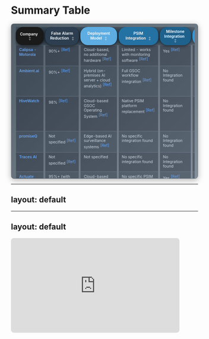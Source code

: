 # Summary Table

<style scoped>
.table-container {
  background: linear-gradient(135deg, rgba(8, 25, 39, 0.7) 0%, rgba(12, 35, 55, 0.5) 100%);
  backdrop-filter: blur(20px);
  -webkit-backdrop-filter: blur(20px);
  border: 1px solid rgba(148, 163, 184, 0.1);
  border-radius: 8px;
  padding: 0.5rem;
  box-shadow: 0 4px 16px rgba(0, 0, 0, 0.3);
  overflow-y: auto;
  height: 400px;
  max-height: 400px;
  position: relative;
  top: 0;
}

.comparison-table {
  width: 100%;
  font-size: 0.65rem;
  border-collapse: separate;
  border-spacing: 0.3rem 0;
  margin: 0;
}

.comparison-table thead tr {
  background: transparent;
  border: none;
}

.comparison-table thead {
  position: sticky;
  top: 0;
  z-index: 10;
  background: rgba(8, 25, 39, 0.9);
  backdrop-filter: blur(10px);
}

.comparison-table tbody {
  border-spacing: 0;
}

.comparison-table tbody tr {
  border-spacing: 0;
}

.comparison-table thead tr {
  width: 100%;
}

.comparison-table th {
  background: #1a1a1a;
  color: #ffffff;
  padding: 0.4rem 0.7rem;
  text-align: center;
  font-weight: 600;
  border: none;
  border-radius: 20px;
  cursor: pointer;
  transition: all 0.3s ease;
  position: relative;
  white-space: normal;
  word-wrap: break-word;
  user-select: none;
  box-shadow: 0 4px 8px rgba(0, 0, 0, 0.3), 0 2px 4px rgba(0, 0, 0, 0.2);
  vertical-align: middle;
  height: auto;
  min-height: 2rem;
}


.comparison-table th:hover {
  transform: translateY(-3px);
  box-shadow: 0 6px 16px rgba(0, 0, 0, 0.4), 0 3px 8px rgba(0, 0, 0, 0.3);
}

.comparison-table th:nth-child(1) {
  background: #1a1a1a;
}

.comparison-table th:nth-child(2) {
  background: #2c3e50;
}

.comparison-table th:nth-child(3) {
  background: #5dade2;
}

.comparison-table th:nth-child(4) {
  background: #2471a3;
}

.comparison-table th:nth-child(5) {
  background: #1f618d;
}

.comparison-table th:nth-child(6) {
  background: #3498db;
}

.comparison-table th:nth-child(7) {
  background: #f39c12;
}

.comparison-table th::after {
  content: ' ↕';
  font-size: 0.8em;
  opacity: 0.6;
  margin-left: 0.3rem;
}

.comparison-table td {
  padding: 0.4rem 0.5rem;
  border: 1px solid rgba(148, 163, 184, 0.2);
  background: rgba(15, 23, 42, 0.4);
  vertical-align: top;
  color: #cbd5e1;
  line-height: 1.2;
}

.comparison-table tr:nth-child(even) td {
  background: rgba(30, 41, 59, 0.4);
}

.comparison-table tr:hover td {
  background: rgba(59, 130, 246, 0.15);
}

.company-name {
  font-weight: 600;
  color: #60a5fa;
}

.company-name a {
  color: #60a5fa;
  text-decoration: none;
}

.company-name a:hover {
  color: #93c5fd;
  text-decoration: underline;
}

.reference-link {
  font-size: 0.65rem;
  vertical-align: super;
  margin-left: 0.2rem;
  color: #60a5fa;
  text-decoration: none;
}

.reference-link:hover {
  color: #93c5fd;
  text-decoration: underline;
}
</style>
<SlideContent :padded="false" :bottom-gap="0">

<div class="table-container">
  <table class="comparison-table" id="comparisonTable">
    <thead>
      <tr>
        <th onclick="sortTable(0)">Company</th>
        <th onclick="sortTable(1)">False Alarm Reduction</th>
        <th onclick="sortTable(2)">Deployment Model</th>
        <th onclick="sortTable(4)">PSIM Integration</th>
        <th onclick="sortTable(5)">Milestone Integration</th>
        <th onclick="sortTable(6)">Other Sensors</th>
        <th onclick="sortTable(7)">Funding</th>
      </tr>
    </thead>
    <tbody>
      <tr>
        <td class="company-name"><a href="/3">Calipsa - Motorola</a></td>
        <td>90%+<a href="https://www.milestonesys.com/globalassets/marketplace/uploaded-assets/0010o00001kjeigqak/calipsa-overview-factsheet_2021_v2.pdf" target="_blank" class="reference-link">[Ref]</a></td>
        <td>Cloud-based, no additional hardware<a href="https://www.pelco.com/calipsa" target="_blank" class="reference-link">[Ref]</a></td>
        <td>Limited - works with monitoring software<a href="https://brilliancesecuritymagazine.com/press-release/calipsa-and-sureview-integrate-false-alarm-reduction-with-psim-platforms/" target="_blank" class="reference-link">[Ref]</a></td>
        <td>Yes<a href="https://www.milestonesys.com/technology-partner-finder/calipsa/calipsa-ai-false-alarm-filtering-analytics/" target="_blank" class="reference-link">[Ref]</a></td>
        <td>Minimal - video-focused<a href="https://www.milestonesys.com/globalassets/marketplace/uploaded-assets/0010o00001kjeigqak/calipsa-overview-factsheet_2021_v2.pdf" target="_blank" class="reference-link">[Ref]</a></td>
        <td>Acquired by Motorola 2022</td>
      </tr>
      <tr>
        <td class="company-name"><a href="/6">Ambient.ai</a></td>
        <td>90%+<a href="https://www.securityinfowatch.com/ai/article/55306446/ai-at-the-edge-transforming-real-time-security-response" target="_blank" class="reference-link">[Ref]</a></td>
        <td>Hybrid (on-premises AI server + cloud analytics)<a href="https://www.securityinfowatch.com/ai/article/55306446/ai-at-the-edge-transforming-real-time-security-response" target="_blank" class="reference-link">[Ref]</a></td>
        <td>Full GSOC workflow integration<a href="https://www.securityinfowatch.com/ai/article/55306446/ai-at-the-edge-transforming-real-time-security-response" target="_blank" class="reference-link">[Ref]</a></td>
        <td>No Integration found</td>
        <td>Access control, IoT devices, environmental sensors, building systems<a href="https://ambient.ai/integration" target="_blank" class="reference-link">[Ref]</a></td>
        <td>$72M+ (backed by a16z)</td>
      </tr>
      <tr>
        <td class="company-name"><a href="/9">HiveWatch</a></td>
        <td>98%<a href="https://www.sdmmag.com/articles/103786-hivewatchs-ai-operator-intelligently-filters-and-contextualizes-security-alerts" target="_blank" class="reference-link">[Ref]</a></td>
        <td>Cloud-based GSOC Operating System<a href="https://www.softwareadvice.com/physical-security/hivewatch-profile/" target="_blank" class="reference-link">[Ref]</a></td>
        <td>Native PSIM platform replacement<a href="https://blog.hivewatch.com/psim-out-fusion-in" target="_blank" class="reference-link">[Ref]</a></td>
        <td>No Integration found</td>
        <td>Access control, mobile devices, building systems, cyber security systems, communications<a href="https://hivewatch.com/gsoc-operating-system" target="_blank" class="reference-link">[Ref]</a></td>
        <td>$25M+ Series A</td>
      </tr>
      <tr>
        <td class="company-name"><a href="/11">promiseQ</a></td>
        <td>Not specified<a href="https://www.promiseq.com" target="_blank" class="reference-link">[Ref]</a></td>
        <td>Edge-based AI surveillance systems<a href="https://www.promiseq.com" target="_blank" class="reference-link">[Ref]</a></td>
        <td>No specific integration found</td>
       <td>No Integration found</td>
        <td>Edge AI, intrusion detection, PTZ control<a href="https://www.promiseq.com" target="_blank" class="reference-link">[Ref]</a></td>
        <td>Not disclosed</td>
      </tr>
      <tr>
        <td class="company-name"><a href="/13">Traces AI</a></td>
        <td>Not specified<a href="https://www.traces.ai/integration" target="_blank" class="reference-link">[Ref]</a></td>
        <td>Not specified</td>
        <td>No specific integration found</td>
        <td>No Integration found</td>
        <td>Not specified</td>
        <td>Not disclosed</td>
      </tr>
      <tr>
        <td class="company-name"><a href="/15">Actuate</a></td>
        <td>95%+ (with guarantee)<a href="https://actuate.ai/solutions/false-alarm-reduction/" target="_blank" class="reference-link">[Ref]</a></td>
        <td>Cloud-based software-only, no new hardware<a href="http://www.milestonesys.com/technology-partner-finder/actuate/real-time-ai-threat-detection/" target="_blank" class="reference-link">[Ref]</a></td>
        <td>No specific PSIM integration</td>
        <td>Yes<a href="https://www.milestonesys.com/technology-partner-finder/actuate/" target="_blank" class="reference-link">[Ref]</a></td>
        <td>Occupancy sensors, compliance monitoring sensors, environmental monitoring<a href="http://www.milestonesys.com/technology-partner-finder/actuate/real-time-ai-threat-detection/" target="_blank" class="reference-link">[Ref]</a></td>
        <td>$19.5M total funding</td>
      </tr>
      <tr>
        <td class="company-name"><a href="/17">Scylla AI</a></td>
        <td>99.95%<a href="https://www.scylla.ai/false-alarm-filtering/" target="_blank" class="reference-link">[Ref]</a></td>
        <td>On-premise and cloud options<a href="http://www.milestonesys.com/technology-partner-finder/scylla-technologies-inc/scylla-perimeter-intrusion-detection/" target="_blank" class="reference-link">[Ref]</a></td>
        <td>No specific PSIM integration</td>
        <td>Yes<a href="https://www.milestonesys.com/technology-partner-finder/scylla-technologies-inc/scylla-perimeter-intrusion-detection/" target="_blank" class="reference-link">[Ref]</a></td>
        <td>Motion detection sensors, access control, audio systems, PIR sensors, microwave sensors<a href="https://www.scylla.ai/vms-faqs/" target="_blank" class="reference-link">[Ref]</a></td>
        <td>$4.9M Seed funding</td>
      </tr>
      <tr>
        <td class="company-name"><a href="/19">Irisity (Agent Vi)</a></td>
        <td>99%<a href="https://irisity.com/iris-platform-overview/ai-alarm-filtering/" target="_blank" class="reference-link">[Ref]</a></td>
        <td>Cloud-based and on-premise options<a href="https://docs.irisity.com/alarm-filter/how-does-it-work" target="_blank" class="reference-link">[Ref]</a></td>
        <td>No specific PSIM integration</td>
        <td>Yes <a href="https://www.milestonesys.com/technology-partner-finder/davantis-technologies/?srsltid=AfmBOoo1cGcGrILiW-Mzlw8H31rwJpOO0CqYmaGfjt1p7L7W-OiYGIQr" target="_blank" class="reference-link">[Ref]</a></td>
        <td>Limited - alarm systems, video-derived analytics<a href="https://irisity.com" target="_blank" class="reference-link">[Ref]</a></td>
        <td>Public company (Stockholm)</td>
      </tr>
      <tr>
        <td class="company-name"><a href="/21">Davantis</a></td>
        <td>Not specified (AI-based double filtering)<a href="https://www.davantis.com/en/blog/technology/double-filtering-alarms/" target="_blank" class="reference-link">[Ref]</a></td>
        <td>On-premise primary, perimeter security focus<a href="https://ipsec.com.my/wp-content/uploads/2021/09/DAVANTIS_White_paper.pdf" target="_blank" class="reference-link">[Ref]</a></td>
        <td>Multiple PSIM partners (Octopus, Cortech)<a href="https://www.davantis.com/en/blog/integrations/psim-octopus-and-davantis-integration/" target="_blank" class="reference-link">[Ref]</a></td>
        <td>Yes - but no alarm verification specific<a href="https://www.milestonesys.com/technology-partner-finder/irisity/iris--alarm-driven-video-analytics-powered-by-ai/" target="_blank" class="reference-link">[Ref]</a></td>
        <td>Motion detection sensors, environmental sensors, intrusion sensors, perimeter sensors<a href="https://ipsec.com.my/wp-content/uploads/2021/09/DAVANTIS_White_paper.pdf" target="_blank" class="reference-link">[Ref]</a></td>
        <td>Private company (Spain)</td>
      </tr>
      <tr>
        <td class="company-name"><a href="/23">DeepAlert</a></td>
        <td>95%<a href="http://www.milestonesys.com/technology-partner-finder/deepalert/deepalert-xprotect-plugin---false-alarm-filtering/" target="_blank" class="reference-link">[Ref]</a></td>
        <td>Cloud-based with simple installation<a href="http://www.milestonesys.com/technology-partner-finder/deepalert/deepalert-xprotect-plugin---false-alarm-filtering/" target="_blank" class="reference-link">[Ref]</a></td>
        <td>No specific PSIM integration</td>
         <td>Yes<a href="https://www.milestonesys.com/technology-partner-finder/deepalert/deepalert-xprotect-plugin---false-alarm-filtering/" target="_blank" class="reference-link">[Ref]</a></td>
        <td>Camera health sensors, environmental sensors, rapid deployment sensors<a href="https://www.deepalert.ai/news/deepalerts-ai-false-alarm-filtering-enhancing-ajax-smart-hubs-in-rapid-deployment-towers/" target="_blank" class="reference-link">[Ref]</a></td>
        <td>Not disclosed</td>
      </tr>
      <tr>
        <td class="company-name"><a href="/25">Becklar (AI Engage)</a></td>
        <td>Not specified<a href="https://becklar.com/ai-engage-platform/" target="_blank" class="reference-link">[Ref]</a></td>
        <td>Monitoring service platform<a href="https://becklar.com/ai-engage-platform/" target="_blank" class="reference-link">[Ref]</a></td>
        <td>No specific integration found</td>
        <td>No Integration found</td>
        <td>Limited - alarm monitoring signals only<a href="https://armcom.ca/becklar-ai-engage-platform/" target="_blank" class="reference-link">[Ref]</a></td>
        <td>Part of Bold Group</td>
      </tr>
    </tbody>
  </table>
</div>

</SlideContent>

---
layout: default
---

<CompanyLogoHeader 
  title="Calipsa - Motorola"
  company-logo="https://images.prismic.io/ecr-group-staging/ZuFytBoQrfVKl9RW_CalispaLogo-1-.png?ixlib=gatsbyFP&auto=format%2Ccompress&fit=max&w=557&h=200"
  company-name="Motorola Solutions"
  milestone-partner-link="https://www.milestonesys.com/technology-partner-finder/calipsa/calipsa-ai-false-alarm-filtering-analytics/"
/>

<SlideContent :padded="false" :bottom-gap="10">
<InfoCardV2 
  :columns="2"
  :compact="true"
  :items="[
    {
      title: 'Main Features',
      themeColor: 'primary',
      icon: 'i-carbon:star',
      customContent: `<div class='overflow-y-auto h-20 space-y-1 pr-1 text-xs'>
        <div class='flex items-center gap-2'><span class='text-green-400 text-xs'>✓</span><span class='leading-tight'>90%+ alarm reduction</span></div>
        <div class='flex items-center gap-2'><span class='text-green-400 text-xs'>✓</span><span class='leading-tight'>Human-in-Loop verification</span></div>
        <div class='flex items-center gap-2'><span class='text-green-400 text-xs'>✓</span><span class='leading-tight'>Camera health monitoring</span></div>
        <div class='flex items-center gap-2'><span class='text-green-400 text-xs'>✓</span><span class='leading-tight'>Area masking capabilities</span></div>
        <div class='flex items-center gap-2'><span class='text-red-400 text-xs'>✗</span><span class='leading-tight'>Post-event only</span></div>
        <div class='flex items-center gap-2'><span class='text-red-400 text-xs'>✗</span><span class='leading-tight'>Limited real-time detection</span></div>
      </div>`
    },
    {
      title: 'Approach', 
      themeColor: 'accent',
      icon: 'i-carbon:tools',
      customContent: `<div class='overflow-y-auto h-20 space-y-1 pr-1 text-xs'>
        <div class='flex items-center gap-2'><span class='text-green-400 text-xs'>✓</span><span class='leading-tight'>Cloud-based AI processing</span></div>
        <div class='flex items-center gap-2'><span class='text-green-400 text-xs'>✓</span><span class='leading-tight'>No additional hardware needed</span></div>
        <div class='flex items-center gap-2'><span class='text-green-400 text-xs'>✓</span><span class='leading-tight'>Self-learning algorithms</span></div>
        <div class='flex items-center gap-2'><span class='text-green-400 text-xs'>✓</span><span class='leading-tight'>Easy VMS integration</span></div>
        <div class='flex items-center gap-2'><span class='text-red-400 text-xs'>✗</span><span class='leading-tight'>Cloud dependency</span></div>
        <div class='flex items-center gap-2'><span class='text-red-400 text-xs'>✗</span><span class='leading-tight'>Reactive model only</span></div>
      </div>`
    },
    {
      title: 'Integration',
      themeColor: 'success',
      icon: 'i-carbon:network-4',
      customContent: `<div class='overflow-y-auto h-20 space-y-1 pr-1 text-xs'>
        <div class='flex items-center gap-2'><span class='text-green-400 text-xs'>✓</span><span class='leading-tight'>Milestone XProtect support</span></div>
        <div class='flex items-center gap-2'><span class='text-green-400 text-xs'>✓</span><span class='leading-tight'>Multiple VMS compatibility</span></div>
        <div class='flex items-center gap-2'><span class='text-green-400 text-xs'>✓</span><span class='leading-tight'>Motorola backing</span></div>
        <div class='flex items-center gap-2'><span class='text-red-400 text-xs'>✗</span><span class='leading-tight'>Limited PSIM integration</span></div>
        <div class='flex items-center gap-2'><span class='text-red-400 text-xs'>✗</span><span class='leading-tight'>Video-focused only</span></div>
      </div>`
    },
    {
      title: 'Limitations',
      themeColor: 'warning',
      icon: 'i-carbon:warning',
      customContent: `<div class='overflow-y-auto h-20 space-y-1 pr-1 text-xs'>
        <div class='flex items-center gap-2'><span class='text-green-400 text-xs'>✓</span><span class='leading-tight'>Established player</span></div>
        <div class='flex items-center gap-2'><span class='text-green-400 text-xs'>✓</span><span class='leading-tight'>Proven technology</span></div>
        <div class='flex items-center gap-2'><span class='text-red-400 text-xs'>✗</span><span class='leading-tight'>No real-time threat detection</span></div>
        <div class='flex items-center gap-2'><span class='text-red-400 text-xs'>✗</span><span class='leading-tight'>No generative AI</span></div>
        <div class='flex items-center gap-2'><span class='text-red-400 text-xs'>✗</span><span class='leading-tight'>No edge processing</span></div>
        <div class='flex items-center gap-2'><span class='text-red-400 text-xs'>✗</span><span class='leading-tight'>Limited sensor ecosystem</span></div>
      </div>`
    }
  ]"
  use-theme-colors
/>

<div class="w-full mt-2">
  <InfoCardV2 
    :items="[{
      customContent: 'Acquired Startup - Calipsa founded 2016, acquired by Motorola 2022',
      themeColor: 'neutral'
    }]"
    use-theme-colors
  />
</div>
</SlideContent>

---
layout: default
---

<CompanyLogoHeader 
  title="Calipsa - Demo Video"
  company-logo="https://images.prismic.io/ecr-group-staging/ZuFytBoQrfVKl9RW_CalispaLogo-1-.png?ixlib=gatsbyFP&auto=format%2Ccompress&fit=max&w=557&h=200"
  company-name="Motorola Solutions"
/>

<SlideContent>
  <div class="w-full flex items-center justify-center" style="height: calc(100% - 2rem);">
    <div class="video-container" style="width: 90%; max-width: 800px; aspect-ratio: 16/9;">
      <iframe 
        width="100%" 
        height="100%" 
        src="https://www.youtube.com/embed/aSvmXKQGpyk" 
        title="Calipsa Demo: False Alarm Filtering Platform" 
        frameborder="0" 
        allow="accelerometer; autoplay; clipboard-write; encrypted-media; gyroscope; picture-in-picture" 
        allowfullscreen 
        style="border-radius: 8px; width: 100%; height: 100%;">
      </iframe>
    </div>
  </div>
</SlideContent>

---
layout: default
---

<CompanyLogoHeader 
  title="Ambient.ai"
  company-logo="https://ml.globenewswire.com/Resource/Download/a95dd459-9216-4f3b-a4e9-88e9489849c0?size=3"
  company-name="Ambient.ai"
/>

<SlideContent :padded="false" :bottom-gap="10">
<InfoCardV2 
  :columns="2"
  :compact="true"
  :items="[
    {
      title: 'Main Features',
      themeColor: 'primary',
      icon: 'i-carbon:star',
      customContent: `<div class='overflow-y-auto h-20 space-y-1 pr-1 text-xs'>
        <div class='flex items-center gap-2'><span class='text-green-400 text-xs'>✓</span><span class='leading-tight'>90%+ accuracy</span></div>
        <div class='flex items-center gap-2'><span class='text-green-400 text-xs'>✓</span><span class='leading-tight'>Human-in-the-Loop GSOC integration</span></div>
        <div class='flex items-center gap-2'><span class='text-green-400 text-xs'>✓</span><span class='leading-tight'>Real-time weapon and intrusion detection</span></div>
        <div class='flex items-center gap-2'><span class='text-green-400 text-xs'>✓</span><span class='leading-tight'>Occupancy analytics and crowd management</span></div>
        <div class='flex items-center gap-2'><span class='text-green-400 text-xs'>✓</span><span class='leading-tight'>Rapid forensic search capabilities</span></div>
      </div>`
    },
    {
      title: 'Approach', 
      themeColor: 'accent',
      icon: 'i-carbon:tools',
      customContent: `<div class='overflow-y-auto h-20 space-y-1 pr-1 text-xs'>
        <div class='flex items-center gap-2'><span class='text-green-400 text-xs'>✓</span><span class='leading-tight'>Hybrid deployment: On-premises AI server + cloud analytics</span></div>
        <div class='flex items-center gap-2'><span class='text-green-400 text-xs'>✓</span><span class='leading-tight'>Real-time video stream processing</span></div>
        <div class='flex items-center gap-2'><span class='text-green-400 text-xs'>✓</span><span class='leading-tight'>Multi-signal correlation across cameras</span></div>
        <div class='flex items-center gap-2'><span class='text-green-400 text-xs'>✓</span><span class='leading-tight'>Proactive threat prevention model</span></div>
      </div>`
    },
    {
      title: 'Integration',
      themeColor: 'success',
      icon: 'i-carbon:network-4',
      customContent: `<div class='overflow-y-auto h-20 space-y-1 pr-1 text-xs'>
        <div class='flex items-center gap-2'><span class='text-green-400 text-xs'>✓</span><span class='leading-tight'>VMS: Broad compatibility with major platforms</span></div>
        <div class='flex items-center gap-2'><span class='text-green-400 text-xs'>✓</span><span class='leading-tight'>PSIM: Full GSOC workflow integration</span></div>
        <div class='flex items-center gap-2'><span class='text-green-400 text-xs'>✓</span><span class='leading-tight'>Sensors: Access control (Bosch, Genetec, Brivo)</span></div>
        <div class='flex items-center gap-2'><span class='text-green-400 text-xs'>✓</span><span class='leading-tight'>Funding: $72M+ total funding, backed by a16z</span></div>
      </div>`
    },
    {
      title: 'Limitations',
      themeColor: 'warning',
      icon: 'i-carbon:warning',
      customContent: `<div class='overflow-y-auto h-20 space-y-1 pr-1 text-xs'>
        <div class='flex items-center gap-2'><span class='text-red-400 text-xs'>✗</span><span class='leading-tight'>Generative AI capabilities</span></div>
        <div class='flex items-center gap-2'><span class='text-red-400 text-xs'>✗</span><span class='leading-tight'>Direct Milestone integration</span></div>
        <div class='flex items-center gap-2'><span class='text-red-400 text-xs'>✗</span><span class='leading-tight'>Standardized deployment process</span></div>
        <div class='flex items-center gap-2'><span class='text-red-400 text-xs'>✗</span><span class='leading-tight'>Clear pricing transparency</span></div>
      </div>`
    }
  ]"
  use-theme-colors
/>

<div class="w-full mt-2">
  <InfoCardV2 
    :items="[{
      customContent: 'Active Startup - Founded 2017',
      themeColor: 'neutral'
    }]"
    use-theme-colors
  />
</div>
</SlideContent>

---
layout: default
---

<CompanyLogoHeader 
  title="Ambient.ai - Demo Video"
  company-logo="https://ml.globenewswire.com/Resource/Download/a95dd459-9216-4f3b-a4e9-88e9489849c0?size=3"
  company-name="Ambient.ai"
/>

<SlideContent>
  <div class="w-full flex items-center justify-center" style="height: calc(100% - 2rem);">
    <div class="video-container" style="width: 90%; max-width: 800px; aspect-ratio: 16/9;">
      <iframe 
        width="100%" 
        height="100%" 
        src="https://www.youtube.com/embed/dJMrz_egLI0" 
        title="Introducing Ambient.ai: Shifting Security From Reactive To Proactive" 
        frameborder="0" 
        allow="accelerometer; autoplay; clipboard-write; encrypted-media; gyroscope; picture-in-picture" 
        allowfullscreen 
        style="border-radius: 8px; width: 100%; height: 100%;">
      </iframe>
    </div>
  </div>
</SlideContent>

---
layout: default
---

<CompanyLogoHeader 
  title="HiveWatch"
  company-logo="https://hivewatch.com/hubfs/logo.feeb8565.svg"
  company-name="HiveWatch"
/>

<SlideContent :padded="false" :bottom-gap="10">
<InfoCardV2 
  :columns="2"
  :compact="true"
  :items="[
    {
      title: 'Main Features',
      themeColor: 'primary',
      icon: 'i-carbon:star',
      customContent: `<div class='overflow-y-auto h-20 space-y-1 pr-1 text-xs'>
        <div class='flex items-center gap-2'><span class='text-green-400 text-xs'>✓</span><span class='leading-tight'>98% false alarm reduction via AI Operator</span></div>
        <div class='flex items-center gap-2'><span class='text-green-400 text-xs'>✓</span><span class='leading-tight'>Generative AI - Anthropic's Claude AI powers AI Operator</span></div>
        <div class='flex items-center gap-2'><span class='text-green-400 text-xs'>✓</span><span class='leading-tight'>Human-in-the-Loop verification</span></div>
        <div class='flex items-center gap-2'><span class='text-green-400 text-xs'>✓</span><span class='leading-tight'>Complete GSOC operations management</span></div>
        <div class='flex items-center gap-2'><span class='text-green-400 text-xs'>✓</span><span class='leading-tight'>SOP automation and emergency dispatch</span></div>
        <div class='flex items-center gap-2'><span class='text-green-400 text-xs'>✓</span><span class='leading-tight'>Guard tour and incident management</span></div>
      </div>`
    },
    {
      title: 'Approach', 
      themeColor: 'accent',
      icon: 'i-carbon:tools',
      customContent: `<div class='overflow-y-auto h-20 space-y-1 pr-1 text-xs'>
        <div class='flex items-center gap-2'><span class='text-green-400 text-xs'>✓</span><span class='leading-tight'>Cloud-based operating system replacement</span></div>
        <div class='flex items-center gap-2'><span class='text-green-400 text-xs'>✓</span><span class='leading-tight'>AI-powered alert contextualization using Claude AI</span></div>
        <div class='flex items-center gap-2'><span class='text-green-400 text-xs'>✓</span><span class='leading-tight'>Unified security operations platform</span></div>
        <div class='flex items-center gap-2'><span class='text-green-400 text-xs'>✓</span><span class='leading-tight'>Workflow automation focus</span></div>
      </div>`
    },
    {
      title: 'Integration',
      themeColor: 'success',
      icon: 'i-carbon:network-4',
      customContent: `<div class='overflow-y-auto h-20 space-y-1 pr-1 text-xs'>
        <div class='flex items-center gap-2'><span class='text-red-400 text-xs'>✗</span><span class='leading-tight'>VMS: Limited specific integrations</span></div>
        <div class='flex items-center gap-2'><span class='text-green-400 text-xs'>✓</span><span class='leading-tight'>PSIM: Native platform replacement</span></div>
        <div class='flex items-center gap-2'><span class='text-green-400 text-xs'>✓</span><span class='leading-tight'>Sensors: Access control, mobile devices, cyber security</span></div>
        <div class='flex items-center gap-2'><span class='text-green-400 text-xs'>✓</span><span class='leading-tight'>Funding: $25M+ total funding, Series A</span></div>
      </div>`
    },
    {
      title: 'Limitations',
      themeColor: 'warning',
      icon: 'i-carbon:warning',
      customContent: `<div class='overflow-y-auto h-20 space-y-1 pr-1 text-xs'>
        <div class='flex items-center gap-2'><span class='text-red-400 text-xs'>✗</span><span class='leading-tight'>Native video analytics engine</span></div>
        <div class='flex items-center gap-2'><span class='text-red-400 text-xs'>✗</span><span class='leading-tight'>Direct VMS integrations</span></div>
        <div class='flex items-center gap-2'><span class='text-red-400 text-xs'>✗</span><span class='leading-tight'>Camera-level processing</span></div>
        <div class='flex items-center gap-2'><span class='text-red-400 text-xs'>✗</span><span class='leading-tight'>Real-time video threat detection</span></div>
      </div>`
    }
  ]"
  use-theme-colors
/>

<div class="w-full mt-2">
  <InfoCardV2 
    :items="[{
      customContent: 'Active Startup - Founded 2020',
      themeColor: 'neutral'
    }]"
    use-theme-colors
  />
</div>
</SlideContent>

---
layout: default
---

<CompanyLogoHeader 
  title="HiveWatch - Demo Video"
  company-logo="https://hivewatch.com/hubfs/logo.feeb8565.svg"
  company-name="HiveWatch"
/>

<SlideContent>
  <div class="w-full flex items-center justify-center" style="height: calc(100% - 2rem);">
    <div class="video-container" style="width: 90%; max-width: 800px; aspect-ratio: 16/9;">
      <iframe 
        width="100%" 
        height="100%" 
        src="https://www.youtube.com/embed/gBLgkysNBYI" 
        title="Who is HiveWatch?" 
        frameborder="0" 
        allow="accelerometer; autoplay; clipboard-write; encrypted-media; gyroscope; picture-in-picture" 
        allowfullscreen 
        style="border-radius: 8px; width: 100%; height: 100%;">
      </iframe>
    </div>
  </div>
</SlideContent>

---
layout: default
---

<CompanyLogoHeader 
  title="promiseQ"
  company-logo="https://cdn.startbase.com/images/636cd0dc2acc475199192a678a247430/27333686e9eea47/?webp=1&w=400"
  company-name="promiseQ"
/>

<SlideContent :padded="false" :bottom-gap="10">
<InfoCardV2 
  :columns="2"
  :compact="true"
  :items="[
    {
      title: 'Main Features',
      themeColor: 'primary',
      icon: 'i-carbon:star',
      customContent: `<div class='overflow-y-auto h-20 space-y-1 pr-1 text-xs'>
        <div class='flex items-center gap-2'><span class='text-green-400 text-xs'>✓</span><span class='leading-tight'>Autonomous AI surveillance systems</span></div>
        <div class='flex items-center gap-2'><span class='text-green-400 text-xs'>✓</span><span class='leading-tight'>Edge-based processing capabilities</span></div>
        <div class='flex items-center gap-2'><span class='text-green-400 text-xs'>✓</span><span class='leading-tight'>PTZ camera control integration</span></div>
        <div class='flex items-center gap-2'><span class='text-green-400 text-xs'>✓</span><span class='leading-tight'>ONVIF compliance</span></div>
      </div>`
    },
    {
      title: 'Approach', 
      themeColor: 'accent',
      icon: 'i-carbon:tools',
      customContent: `<div class='overflow-y-auto h-20 space-y-1 pr-1 text-xs'>
        <div class='flex items-center gap-2'><span class='text-green-400 text-xs'>✓</span><span class='leading-tight'>Edge AI deployment model</span></div>
        <div class='flex items-center gap-2'><span class='text-green-400 text-xs'>✓</span><span class='leading-tight'>Autonomous detection and response</span></div>
        <div class='flex items-center gap-2'><span class='text-green-400 text-xs'>✓</span><span class='leading-tight'>Local processing without cloud dependency</span></div>
        <div class='flex items-center gap-2'><span class='text-green-400 text-xs'>✓</span><span class='leading-tight'>Real-time decision making</span></div>
      </div>`
    },
    {
      title: 'Integration',
      themeColor: 'success',
      icon: 'i-carbon:network-4',
      customContent: `<div class='overflow-y-auto h-20 space-y-1 pr-1 text-xs'>
        <div class='flex items-center gap-2'><span class='text-green-400 text-xs'>✓</span><span class='leading-tight'>VMS: ONVIF-compliant systems</span></div>
        <div class='flex items-center gap-2'><span class='text-red-400 text-xs'>✗</span><span class='leading-tight'>PSIM: No specific integrations found</span></div>
        <div class='flex items-center gap-2'><span class='text-green-400 text-xs'>✓</span><span class='leading-tight'>Sensors: Edge AI, intrusion detection, PTZ control</span></div>
      </div>`
    },
    {
      title: 'Limitations',
      themeColor: 'warning',
      icon: 'i-carbon:warning',
      customContent: `<div class='overflow-y-auto h-20 space-y-1 pr-1 text-xs'>
        <div class='flex items-center gap-2'><span class='text-red-400 text-xs'>✗</span><span class='leading-tight'>Human-in-the-Loop verification</span></div>
        <div class='flex items-center gap-2'><span class='text-red-400 text-xs'>✗</span><span class='leading-tight'>Generative AI capabilities</span></div>
        <div class='flex items-center gap-2'><span class='text-red-400 text-xs'>✗</span><span class='leading-tight'>Clear market positioning</span></div>
        <div class='flex items-center gap-2'><span class='text-red-400 text-xs'>✗</span><span class='leading-tight'>Milestone integration</span></div>
        <div class='flex items-center gap-2'><span class='text-red-400 text-xs'>✗</span><span class='leading-tight'>Comprehensive feature documentation</span></div>
      </div>`
    }
  ]"
  use-theme-colors
/>

<div class="w-full mt-2">
  <InfoCardV2 
    :items="[{
      customContent: 'Startup',
      themeColor: 'neutral'
    }]"
    use-theme-colors
  />
</div>
</SlideContent>

---

<CompanyLogoHeader 
  title="promiseQ - Demo Video"
  company-logo="https://cdn.startbase.com/images/636cd0dc2acc475199192a678a247430/27333686e9eea47/?webp=1&w=400"
  company-name="promiseQ"
/>

<SlideContent>
  <div class="w-full flex items-center justify-center" style="height: calc(100% - 2rem);">
    <div class="video-container" style="width: 90%; max-width: 800px; aspect-ratio: 16/9;">
      <iframe 
        width="100%" 
        height="100%" 
        src="https://www.youtube.com/embed/L7C2hIWGT_4" 
        title="No More False Triggers In Video Security Systems" 
        frameborder="0" 
        allow="accelerometer; autoplay; clipboard-write; encrypted-media; gyroscope; picture-in-picture" 
        allowfullscreen 
        style="border-radius: 8px; width: 100%; height: 100%;">
      </iframe>
    </div>
  </div>
</SlideContent>

---
layout: default
---

<CompanyLogoHeader 
  title="Traces AI"
  company-logo="https://cdn.prod.website-files.com/5e8c5b2c685638db176b1a70/5f283bd5635c7f0c5f3f99a1_Logo%20Webclip.svg"
  company-name="Traces AI"
/>

<SlideContent :padded="false" :bottom-gap="10">
<InfoCardV2 
  :columns="2"
  :compact="true"
  :items="[
    {
      title: 'Main Features',
      themeColor: 'primary',
      icon: 'i-carbon:star',
      customContent: `<div class='overflow-y-auto h-20 space-y-1 pr-1 text-xs'>
        <div class='flex items-center gap-2'><span class='text-green-400 text-xs'>✓</span><span class='leading-tight'>AI trace analysis capabilities</span></div>
        <div class='flex items-center gap-2'><span class='text-green-400 text-xs'>✓</span><span class='leading-tight'>API-based integration framework</span></div>
        <div class='flex items-center gap-2'><span class='text-green-400 text-xs'>✓</span><span class='leading-tight'>Application performance monitoring focus</span></div>
      </div>`
    },
    {
      title: 'Approach', 
      themeColor: 'accent',
      icon: 'i-carbon:tools',
      customContent: `<div class='overflow-y-auto h-20 space-y-1 pr-1 text-xs'>
        <div class='flex items-center gap-2'><span class='text-green-400 text-xs'>✓</span><span class='leading-tight'>Trace-based analytics methodology</span></div>
        <div class='flex items-center gap-2'><span class='text-green-400 text-xs'>✓</span><span class='leading-tight'>API-driven connectivity</span></div>
        <div class='flex items-center gap-2'><span class='text-red-400 text-xs'>✗</span><span class='leading-tight'>Software development focus rather than physical security</span></div>
      </div>`
    },
    {
      title: 'Integration',
      themeColor: 'success',
      icon: 'i-carbon:network-4',
      customContent: `<div class='overflow-y-auto h-20 space-y-1 pr-1 text-xs'>
        <div class='flex items-center gap-2'><span class='text-green-400 text-xs'>✓</span><span class='leading-tight'>VMS: API integration capabilities mentioned</span></div>
        <div class='flex items-center gap-2'><span class='text-red-400 text-xs'>✗</span><span class='leading-tight'>PSIM: No specific integrations</span></div>
        <div class='flex items-center gap-2'><span class='text-red-400 text-xs'>✗</span><span class='leading-tight'>Sensors: Not specified</span></div>
      </div>`
    },
    {
      title: 'Limitations',
      themeColor: 'warning',
      icon: 'i-carbon:warning',
      customContent: `<div class='overflow-y-auto h-20 space-y-1 pr-1 text-xs'>
        <div class='flex items-center gap-2'><span class='text-red-400 text-xs'>✗</span><span class='leading-tight'>Human-in-the-Loop verification</span></div>
        <div class='flex items-center gap-2'><span class='text-red-400 text-xs'>✗</span><span class='leading-tight'>Generative AI capabilities</span></div>
        <div class='flex items-center gap-2'><span class='text-red-400 text-xs'>✗</span><span class='leading-tight'>Clear security focus</span></div>
        <div class='flex items-center gap-2'><span class='text-red-400 text-xs'>✗</span><span class='leading-tight'>Video analytics capabilities</span></div>
        <div class='flex items-center gap-2'><span class='text-red-400 text-xs'>✗</span><span class='leading-tight'>Physical security expertise</span></div>
      </div>`
    }
  ]"
  use-theme-colors
/>

<div class="w-full mt-2">
  <InfoCardV2 
    :items="[{
      customContent: 'Startup?',
      themeColor: 'neutral'
    }]"
    use-theme-colors
  />
</div>
</SlideContent>

---
layout: default
---

<CompanyLogoHeader 
  title="Traces AI - Demo Video"
  company-logo="https://cdn.prod.website-files.com/5e8c5b2c685638db176b1a70/5f283bd5635c7f0c5f3f99a1_Logo%20Webclip.svg"
  company-name="Traces AI"
/>

<SlideContent>
  <div class="w-full flex items-center justify-center" style="height: calc(100% - 2rem);">
    <div class="video-container" style="width: 90%; max-width: 800px; aspect-ratio: 16/9;">
      <iframe 
        width="100%" 
        height="100%" 
        src="https://www.youtube.com/embed/iSXcKYrsk40" 
        title="4 minute demo of Traceable AI" 
        frameborder="0" 
        allow="accelerometer; autoplay; clipboard-write; encrypted-media; gyroscope; picture-in-picture" 
        allowfullscreen 
        style="border-radius: 8px; width: 100%; height: 100%;">
      </iframe>
    </div>
  </div>
</SlideContent>

---
layout: default
---

<CompanyLogoHeader 
  title="Actuate"
  company-logo="https://actuate.ai/wp-content/uploads/2025/03/actlogowhite.png"
  company-name="Actuate"
  milestone-partner-link="https://www.milestonesys.com/technology-partner-finder/actuate/"
/>

<SlideContent :padded="false" :bottom-gap="10">
<InfoCardV2 
  :columns="2"
  :compact="true"
  :items="[
    {
      title: 'Main Features',
      themeColor: 'primary',
      icon: 'i-carbon:star',
      customContent: `<div class='overflow-y-auto h-20 space-y-1 pr-1 text-xs'>
        <div class='flex items-center gap-2'><span class='text-green-400 text-xs'>✓</span><span class='leading-tight'>95%+ false alarm reduction with $10K guarantee</span></div>
        <div class='flex items-center gap-2'><span class='text-green-400 text-xs'>✓</span><span class='leading-tight'>Human-in-the-Loop verification</span></div>
        <div class='flex items-center gap-2'><span class='text-green-400 text-xs'>✓</span><span class='leading-tight'>Real-time weapon and crowd detection</span></div>
        <div class='flex items-center gap-2'><span class='text-green-400 text-xs'>✓</span><span class='leading-tight'>Occupancy tracking and compliance monitoring</span></div>
        <div class='flex items-center gap-2'><span class='text-green-400 text-xs'>✓</span><span class='leading-tight'>Social distancing and mask detection</span></div>
      </div>`
    },
    {
      title: 'Approach', 
      themeColor: 'accent',
      icon: 'i-carbon:tools',
      customContent: `<div class='overflow-y-auto h-20 space-y-1 pr-1 text-xs'>
        <div class='flex items-center gap-2'><span class='text-green-400 text-xs'>✓</span><span class='leading-tight'>Cloud-based software-only deployment</span></div>
        <div class='flex items-center gap-2'><span class='text-green-400 text-xs'>✓</span><span class='leading-tight'>Context-aware AI processing</span></div>
        <div class='flex items-center gap-2'><span class='text-green-400 text-xs'>✓</span><span class='leading-tight'>System agnostic integration</span></div>
        <div class='flex items-center gap-2'><span class='text-green-400 text-xs'>✓</span><span class='leading-tight'>Real-time streaming analysis</span></div>
      </div>`
    },
    {
      title: 'Integration',
      themeColor: 'success',
      icon: 'i-carbon:network-4',
      customContent: `<div class='overflow-y-auto h-20 space-y-1 pr-1 text-xs'>
        <div class='flex items-center gap-2'><span class='text-green-400 text-xs'>✓</span><span class='leading-tight'>VMS: Full Milestone integration, system agnostic</span></div>
        <div class='flex items-center gap-2'><span class='text-red-400 text-xs'>✗</span><span class='leading-tight'>PSIM: No specific PSIM integration</span></div>
        <div class='flex items-center gap-2'><span class='text-green-400 text-xs'>✓</span><span class='leading-tight'>Sensors: Occupancy sensors, compliance monitoring</span></div>
        <div class='flex items-center gap-2'><span class='text-green-400 text-xs'>✓</span><span class='leading-tight'>Funding: $19.5M total funding</span></div>
      </div>`
    },
    {
      title: 'Limitations',
      themeColor: 'warning',
      icon: 'i-carbon:warning',
      customContent: `<div class='overflow-y-auto h-20 space-y-1 pr-1 text-xs'>
        <div class='flex items-center gap-2'><span class='text-red-400 text-xs'>✗</span><span class='leading-tight'>Generative AI capabilities</span></div>
        <div class='flex items-center gap-2'><span class='text-red-400 text-xs'>✗</span><span class='leading-tight'>PSIM platform integration</span></div>
        <div class='flex items-center gap-2'><span class='text-red-400 text-xs'>✗</span><span class='leading-tight'>Comprehensive sensor ecosystem</span></div>
        <div class='flex items-center gap-2'><span class='text-red-400 text-xs'>✗</span><span class='leading-tight'>Advanced forensic capabilities</span></div>
      </div>`
    }
  ]"
  use-theme-colors
/>

<div class="w-full mt-2">
  <InfoCardV2 
    :items="[{
      customContent: 'Active Startup - Founded 2018',
      themeColor: 'neutral'
    }]"
    use-theme-colors
  />
</div>
</SlideContent>

---
layout: default
---

<CompanyLogoHeader 
  title="Actuate - Demo Video"
  company-logo="https://actuate.ai/wp-content/uploads/2025/03/actlogowhite.png"
  company-name="Actuate"
/>

<SlideContent>
  <div class="w-full flex items-center justify-center" style="height: calc(100% - 2rem);">
    <div class="video-container" style="width: 90%; max-width: 800px; aspect-ratio: 16/9;">
      <iframe 
        width="100%" 
        height="100%" 
        src="https://www.youtube.com/embed/FJU4ZUb7yzA" 
        title="AI Video Analytics for Threat & Crowd Detection - Actuate" 
        frameborder="0" 
        allow="accelerometer; autoplay; clipboard-write; encrypted-media; gyroscope; picture-in-picture" 
        allowfullscreen 
        style="border-radius: 8px; width: 100%; height: 100%;">
      </iframe>
    </div>
  </div>
</SlideContent>

---
layout: default
---

<CompanyLogoHeader 
  title="Scylla AI"
  company-logo="https://www.scylla.ai/static/36d03014156c8abcc94159b6915fe934/61ca6/logo-dark.webp"
  company-name="Scylla AI"
  milestone-partner-link="https://www.milestonesys.com/technology-partner-finder/scylla-technologies-inc/scylla-perimeter-intrusion-detection/"
/>

<SlideContent :padded="false" :bottom-gap="10">
<InfoCardV2 
  :columns="2"
  :compact="true"
  :items="[
    {
      title: 'Main Features',
      themeColor: 'primary',
      icon: 'i-carbon:star',
      customContent: `<div class='overflow-y-auto h-20 space-y-1 pr-1 text-xs'>
        <div class='flex items-center gap-2'><span class='text-green-400 text-xs'>✓</span><span class='leading-tight'>99.95% false alarm reduction (industry-leading)</span></div>
        <div class='flex items-center gap-2'><span class='text-green-400 text-xs'>✓</span><span class='leading-tight'>Human-in-the-Loop verification</span></div>
        <div class='flex items-center gap-2'><span class='text-green-400 text-xs'>✓</span><span class='leading-tight'>Gun/weapon detection with instant alerting</span></div>
        <div class='flex items-center gap-2'><span class='text-green-400 text-xs'>✓</span><span class='leading-tight'>Perimeter intrusion detection</span></div>
        <div class='flex items-center gap-2'><span class='text-green-400 text-xs'>✓</span><span class='leading-tight'>Zone-based sensitivity configuration</span></div>
      </div>`
    },
    {
      title: 'Approach', 
      themeColor: 'accent',
      icon: 'i-carbon:tools',
      customContent: `<div class='overflow-y-auto h-20 space-y-1 pr-1 text-xs'>
        <div class='flex items-center gap-2'><span class='text-green-400 text-xs'>✓</span><span class='leading-tight'>On-premise and cloud deployment options</span></div>
        <div class='flex items-center gap-2'><span class='text-green-400 text-xs'>✓</span><span class='leading-tight'>Proprietary computer vision algorithms</span></div>
        <div class='flex items-center gap-2'><span class='text-green-400 text-xs'>✓</span><span class='leading-tight'>Real-time video stream analysis</span></div>
        <div class='flex items-center gap-2'><span class='text-green-400 text-xs'>✓</span><span class='leading-tight'>Two-way VMS integration</span></div>
      </div>`
    },
    {
      title: 'Integration',
      themeColor: 'success',
      icon: 'i-carbon:network-4',
      customContent: `<div class='overflow-y-auto h-20 space-y-1 pr-1 text-xs'>
        <div class='flex items-center gap-2'><span class='text-green-400 text-xs'>✓</span><span class='leading-tight'>VMS: Comprehensive (150+ brands, 18,000+ devices)</span></div>
        <div class='flex items-center gap-2'><span class='text-red-400 text-xs'>✗</span><span class='leading-tight'>PSIM: No specific PSIM integration</span></div>
        <div class='flex items-center gap-2'><span class='text-green-400 text-xs'>✓</span><span class='leading-tight'>Sensors: Motion detection, access control, audio</span></div>
        <div class='flex items-center gap-2'><span class='text-green-400 text-xs'>✓</span><span class='leading-tight'>Funding: $4.9M Seed funding</span></div>
      </div>`
    },
    {
      title: 'Limitations',
      themeColor: 'warning',
      icon: 'i-carbon:warning',
      customContent: `<div class='overflow-y-auto h-20 space-y-1 pr-1 text-xs'>
        <div class='flex items-center gap-2'><span class='text-red-400 text-xs'>✗</span><span class='leading-tight'>Generative AI capabilities</span></div>
        <div class='flex items-center gap-2'><span class='text-red-400 text-xs'>✗</span><span class='leading-tight'>PSIM platform connectivity</span></div>
        <div class='flex items-center gap-2'><span class='text-red-400 text-xs'>✗</span><span class='leading-tight'>Enterprise workflow integration</span></div>
        <div class='flex items-center gap-2'><span class='text-red-400 text-xs'>✗</span><span class='leading-tight'>Advanced forensic search</span></div>
      </div>`
    }
  ]"
  use-theme-colors
/>

<div class="w-full mt-2">
  <InfoCardV2 
    :items="[{
      customContent: 'Active Startup - Founded 2018',
      themeColor: 'neutral'
    }]"
    use-theme-colors
  />
</div>
</SlideContent>

---
layout: default
---

<CompanyLogoHeader 
  title="Scylla AI - Demo Video"
  company-logo="https://www.scylla.ai/static/36d03014156c8abcc94159b6915fe934/61ca6/logo-dark.webp"
  company-name="Scylla AI"
/>

<SlideContent>
  <div class="w-full flex items-center justify-center" style="height: calc(100% - 2rem);">
    <div class="video-container" style="width: 90%; max-width: 800px; aspect-ratio: 16/9;">
      <iframe 
        width="100%" 
        height="100%" 
        src="https://www.youtube.com/embed/8gz26j4xVgA" 
        title="Scylla AI I Gun Detection Technology" 
        frameborder="0" 
        allow="accelerometer; autoplay; clipboard-write; encrypted-media; gyroscope; picture-in-picture" 
        allowfullscreen 
        style="border-radius: 8px; width: 100%; height: 100%;">
      </iframe>
    </div>
  </div>
</SlideContent>

---
layout: default
---

<CompanyLogoHeader 
  title="Irisity (Agent Vi)"
  company-logo="https://mb.cision.com/Public/8006/2896355/82f7e85a96495147_org.png"
  company-name="Irisity"
  milestone-partner-link="https://www.milestonesys.com/technology-partner-finder/irisity/iris--alarm-driven-video-analytics-powered-by-ai/"
/>

<SlideContent :padded="false" :bottom-gap="10">
<InfoCardV2 
  :columns="2"
  :compact="true"
  :items="[
    {
      title: 'Main Features',
      themeColor: 'primary',
      icon: 'i-carbon:star',
      customContent: `<div class='overflow-y-auto h-20 space-y-1 pr-1 text-xs'>
        <div class='flex items-center gap-2'><span class='text-green-400 text-xs'>✓</span><span class='leading-tight'>99% false alarm reduction</span></div>
        <div class='flex items-center gap-2'><span class='text-green-400 text-xs'>✓</span><span class='leading-tight'>Human-in-the-Loop verification - G4S partnership</span></div>
        <div class='flex items-center gap-2'><span class='text-green-400 text-xs'>✓</span><span class='leading-tight'>Advanced forensic search capabilities</span></div>
        <div class='flex items-center gap-2'><span class='text-green-400 text-xs'>✓</span><span class='leading-tight'>GDPR compliance and privacy protection</span></div>
        <div class='flex items-center gap-2'><span class='text-green-400 text-xs'>✓</span><span class='leading-tight'>Alarm-driven video analytics</span></div>
      </div>`
    },
    {
      title: 'Approach', 
      themeColor: 'accent',
      icon: 'i-carbon:tools',
      customContent: `<div class='overflow-y-auto h-20 space-y-1 pr-1 text-xs'>
        <div class='flex items-center gap-2'><span class='text-green-400 text-xs'>✓</span><span class='leading-tight'>Cloud and on-premise deployment options</span></div>
        <div class='flex items-center gap-2'><span class='text-green-400 text-xs'>✓</span><span class='leading-tight'>AI-driven behavioral analysis</span></div>
        <div class='flex items-center gap-2'><span class='text-green-400 text-xs'>✓</span><span class='leading-tight'>Post-event forensic focus</span></div>
        <div class='flex items-center gap-2'><span class='text-green-400 text-xs'>✓</span><span class='leading-tight'>Privacy-by-design architecture</span></div>
      </div>`
    },
    {
      title: 'Integration',
      themeColor: 'success',
      icon: 'i-carbon:network-4',
      customContent: `<div class='overflow-y-auto h-20 space-y-1 pr-1 text-xs'>
        <div class='flex items-center gap-2'><span class='text-green-400 text-xs'>✓</span><span class='leading-tight'>VMS: Full Milestone, Genetec Security Center</span></div>
        <div class='flex items-center gap-2'><span class='text-red-400 text-xs'>✗</span><span class='leading-tight'>PSIM: No specific PSIM integration</span></div>
        <div class='flex items-center gap-2'><span class='text-red-400 text-xs'>✗</span><span class='leading-tight'>Sensors: Limited - primarily video-derived analytics</span></div>
      </div>`
    },
    {
      title: 'Limitations',
      themeColor: 'warning',
      icon: 'i-carbon:warning',
      customContent: `<div class='overflow-y-auto h-20 space-y-1 pr-1 text-xs'>
        <div class='flex items-center gap-2'><span class='text-red-400 text-xs'>✗</span><span class='leading-tight'>Generative AI capabilities</span></div>
        <div class='flex items-center gap-2'><span class='text-red-400 text-xs'>✗</span><span class='leading-tight'>Real-time threat detection</span></div>
        <div class='flex items-center gap-2'><span class='text-red-400 text-xs'>✗</span><span class='leading-tight'>Comprehensive sensor ecosystem</span></div>
        <div class='flex items-center gap-2'><span class='text-red-400 text-xs'>✗</span><span class='leading-tight'>PSIM integration capabilities</span></div>
      </div>`
    }
  ]"
  use-theme-colors
/>

<div class="w-full mt-2">
  <InfoCardV2 
    :items="[{
      customContent: 'Public Company - Founded 2006, publicly listed since 2013',
      themeColor: 'neutral'
    }]"
    use-theme-colors
  />
</div>
</SlideContent>

---
layout: default
---

<CompanyLogoHeader 
  title="Irisity (Agent Vi) - Demo Video"
  company-logo="https://mb.cision.com/Public/8006/2896355/82f7e85a96495147_org.png"
  company-name="Irisity"
/>

<SlideContent>
  <div class="w-full flex items-center justify-center" style="height: calc(100% - 2rem);">
    <div class="video-container" style="width: 90%; max-width: 800px; aspect-ratio: 16/9;">
      <iframe 
        width="100%" 
        height="100%" 
        src="https://www.youtube.com/embed/WIDbb52CybU" 
        title="Irisity IRIS™ – AI Alarm filtering" 
        frameborder="0" 
        allow="accelerometer; autoplay; clipboard-write; encrypted-media; gyroscope; picture-in-picture" 
        allowfullscreen 
        style="border-radius: 8px; width: 100%; height: 100%;">
      </iframe>
    </div>
  </div>
</SlideContent>

---
layout: default
---

<CompanyLogoHeader 
  title="Davantis"
  company-logo="https://www.davantis.com/wp-content/uploads/Cap_Logo_Davantis-w.svg"
  company-name="Davantis"
  milestone-partner-link="https://www.milestonesys.com/technology-partner-finder/davantis-technologies/?srsltid=AfmBOoo1cGcGrILiW-Mzlw8H31rwJpOO0CqYmaGfjt1p7L7W-OiYGIQr"
/>

<SlideContent :padded="false" :bottom-gap="10">
<InfoCardV2 
  :columns="2"
  :compact="true"
  :items="[
    {
      title: 'Main Features',
      themeColor: 'primary',
      icon: 'i-carbon:star',
      customContent: `<div class='overflow-y-auto h-20 space-y-1 pr-1 text-xs'>
        <div class='flex items-center gap-2'><span class='text-green-400 text-xs'>✓</span><span class='leading-tight'>AI-based double filtering system</span></div>
        <div class='flex items-center gap-2'><span class='text-green-400 text-xs'>✓</span><span class='leading-tight'>Perimeter intrusion detection expertise</span></div>
        <div class='flex items-center gap-2'><span class='text-green-400 text-xs'>✓</span><span class='leading-tight'>Environmental adaptation for outdoors</span></div>
        <div class='flex items-center gap-2'><span class='text-green-400 text-xs'>✓</span><span class='leading-tight'>Long-distance detection capabilities</span></div>
      </div>`
    },
    {
      title: 'Approach', 
      themeColor: 'accent',
      icon: 'i-carbon:tools',
      customContent: `<div class='overflow-y-auto h-20 space-y-1 pr-1 text-xs'>
        <div class='flex items-center gap-2'><span class='text-green-400 text-xs'>✓</span><span class='leading-tight'>On-premise primary deployment</span></div>
        <div class='flex items-center gap-2'><span class='text-green-400 text-xs'>✓</span><span class='leading-tight'>Perimeter security specialization</span></div>
        <div class='flex items-center gap-2'><span class='text-green-400 text-xs'>✓</span><span class='leading-tight'>Environmental condition adaptation</span></div>
        <div class='flex items-center gap-2'><span class='text-green-400 text-xs'>✓</span><span class='leading-tight'>Zone-based detection methodology</span></div>
      </div>`
    },
    {
      title: 'Integration',
      themeColor: 'success',
      icon: 'i-carbon:network-4',
      customContent: `<div class='overflow-y-auto h-20 space-y-1 pr-1 text-xs'>
        <div class='flex items-center gap-2'><span class='text-green-400 text-xs'>✓</span><span class='leading-tight'>VMS: Official Milestone integration, broad compatibility</span></div>
        <div class='flex items-center gap-2'><span class='text-green-400 text-xs'>✓</span><span class='leading-tight'>PSIM: Multiple partners (Octopus, Cortech)</span></div>
        <div class='flex items-center gap-2'><span class='text-green-400 text-xs'>✓</span><span class='leading-tight'>Sensors: Motion detection, environmental, perimeter-specific</span></div>
      </div>`
    },
    {
      title: 'Limitations',
      themeColor: 'warning',
      icon: 'i-carbon:warning',
      customContent: `<div class='overflow-y-auto h-20 space-y-1 pr-1 text-xs'>
        <div class='flex items-center gap-2'><span class='text-red-400 text-xs'>✗</span><span class='leading-tight'>Human-in-the-Loop verification</span></div>
        <div class='flex items-center gap-2'><span class='text-red-400 text-xs'>✗</span><span class='leading-tight'>Generative AI capabilities</span></div>
        <div class='flex items-center gap-2'><span class='text-red-400 text-xs'>✗</span><span class='leading-tight'>Indoor analytics capabilities</span></div>
        <div class='flex items-center gap-2'><span class='text-red-400 text-xs'>✗</span><span class='leading-tight'>Cloud deployment options</span></div>
        <div class='flex items-center gap-2'><span class='text-red-400 text-xs'>✗</span><span class='leading-tight'>Advanced AI features (weapon detection, etc.)</span></div>
      </div>`
    }
  ]"
  use-theme-colors
/>

<div class="w-full mt-2">
  <InfoCardV2 
    :items="[{
      customContent: 'Established Company - Founded 2003',
      themeColor: 'neutral'
    }]"
    use-theme-colors
  />
</div>
</SlideContent>

<!--
No mention of alarm filtering but it's most probably it
-->

---
layout: default
---

<CompanyLogoHeader 
  title="Davantis - Demo Video"
  company-logo="https://www.davantis.com/wp-content/uploads/Cap_Logo_Davantis-w.svg"
  company-name="Davantis"
/>

<SlideContent>
  <div class="w-full flex items-center justify-center" style="height: calc(100% - 2rem);">
    <div class="video-container" style="width: 90%; max-width: 800px; aspect-ratio: 16/9;">
      <iframe 
        width="100%" 
        height="100%" 
        src="https://www.youtube.com/embed/wgKUFVDDHm0" 
        title="Experts in Video Analytics for Perimeter Protection" 
        frameborder="0" 
        allow="accelerometer; autoplay; clipboard-write; encrypted-media; gyroscope; picture-in-picture" 
        allowfullscreen 
        style="border-radius: 8px; width: 100%; height: 100%;">
      </iframe>
    </div>
  </div>
</SlideContent>

---
layout: default
---

<CompanyLogoHeader 
  title="DeepAlert"
  company-logo="https://www.deepalert.ai/wp-content/uploads/2024/09/Asset-1-2.svg"
  company-name="DeepAlert"
  milestone-partner-link="https://www.milestonesys.com/technology-partner-finder/deepalert/deepalert-xprotect-plugin---false-alarm-filtering/"
/>

<SlideContent :padded="false" :bottom-gap="10">
<InfoCardV2 
  :columns="2"
  :compact="true"
  :items="[
    {
      title: 'Main Features',
      themeColor: 'primary',
      icon: 'i-carbon:star',
      customContent: `<div class='overflow-y-auto h-20 space-y-1 pr-1 text-xs'>
        <div class='flex items-center gap-2'><span class='text-green-400 text-xs'>✓</span><span class='leading-tight'>95% false alarm reduction</span></div>
        <div class='flex items-center gap-2'><span class='text-green-400 text-xs'>✓</span><span class='leading-tight'>Camera health monitoring (tampering, obstruction)</span></div>
        <div class='flex items-center gap-2'><span class='text-green-400 text-xs'>✓</span><span class='leading-tight'>Self-learning algorithms that improve over time</span></div>
        <div class='flex items-center gap-2'><span class='text-green-400 text-xs'>✓</span><span class='leading-tight'>Customizable rules and scheduling</span></div>
      </div>`
    },
    {
      title: 'Approach', 
      themeColor: 'accent',
      icon: 'i-carbon:tools',
      customContent: `<div class='overflow-y-auto h-20 space-y-1 pr-1 text-xs'>
        <div class='flex items-center gap-2'><span class='text-green-400 text-xs'>✓</span><span class='leading-tight'>Cloud-based with simple installation</span></div>
        <div class='flex items-center gap-2'><span class='text-green-400 text-xs'>✓</span><span class='leading-tight'>Event categorization and contextual analysis</span></div>
        <div class='flex items-center gap-2'><span class='text-green-400 text-xs'>✓</span><span class='leading-tight'>Self-improving AI methodology</span></div>
        <div class='flex items-center gap-2'><span class='text-green-400 text-xs'>✓</span><span class='leading-tight'>Plugin-based VMS integration</span></div>
      </div>`
    },
    {
      title: 'Integration',
      themeColor: 'success',
      icon: 'i-carbon:network-4',
      customContent: `<div class='overflow-y-auto h-20 space-y-1 pr-1 text-xs'>
        <div class='flex items-center gap-2'><span class='text-green-400 text-xs'>✓</span><span class='leading-tight'>VMS: Dedicated Milestone plugin, multiple platforms</span></div>
        <div class='flex items-center gap-2'><span class='text-red-400 text-xs'>✗</span><span class='leading-tight'>PSIM: No specific PSIM integration</span></div>
        <div class='flex items-center gap-2'><span class='text-green-400 text-xs'>✓</span><span class='leading-tight'>Sensors: Camera health sensors, Ajax Systems</span></div>
      </div>`
    },
    {
      title: 'Limitations',
      themeColor: 'warning',
      icon: 'i-carbon:warning',
      customContent: `<div class='overflow-y-auto h-20 space-y-1 pr-1 text-xs'>
        <div class='flex items-center gap-2'><span class='text-red-400 text-xs'>✗</span><span class='leading-tight'>Human-in-the-Loop verification</span></div>
        <div class='flex items-center gap-2'><span class='text-red-400 text-xs'>✗</span><span class='leading-tight'>Generative AI capabilities</span></div>
        <div class='flex items-center gap-2'><span class='text-red-400 text-xs'>✗</span><span class='leading-tight'>Advanced threat detection (weapons, violence)</span></div>
        <div class='flex items-center gap-2'><span class='text-red-400 text-xs'>✗</span><span class='leading-tight'>Comprehensive platform approach</span></div>
      </div>`
    }
  ]"
  use-theme-colors
/>

<div class="w-full mt-2">
  <InfoCardV2 
    :items="[{
      customContent: 'Company',
      themeColor: 'neutral'
    }]"
    use-theme-colors
  />
</div>
</SlideContent>

---
layout: default
---

<CompanyLogoHeader 
  title="DeepAlert - Demo Video"
  company-logo="https://www.deepalert.ai/wp-content/uploads/2024/09/Asset-1-2.svg"
  company-name="DeepAlert"
/>

<SlideContent>
  <div class="w-full flex items-center justify-center" style="height: calc(100% - 2rem);">
    <div class="video-container" style="width: 90%; max-width: 800px; aspect-ratio: 16/9;">
      <iframe 
        width="100%" 
        height="100%" 
        src="https://www.youtube.com/embed/QZtk7b5-YJk" 
        title="The DeepAlert Video Management System" 
        frameborder="0" 
        allow="accelerometer; autoplay; clipboard-write; encrypted-media; gyroscope; picture-in-picture" 
        allowfullscreen 
        style="border-radius: 8px; width: 100%; height: 100%;">
      </iframe>
    </div>
  </div>
</SlideContent>

---
layout: default
---

<CompanyLogoHeader 
  title="Becklar (AI Engage)"
  company-logo="https://becklar.com/wp-content/uploads/Becklar_Logo.svg"
  company-name="Becklar"
/>

<SlideContent :padded="false" :bottom-gap="10">
<InfoCardV2 
  :columns="2"
  :compact="true"
  :items="[
    {
      title: 'Main Features',
      themeColor: 'primary',
      icon: 'i-carbon:star',
      customContent: `<div class='overflow-y-auto h-20 space-y-1 pr-1 text-xs'>
        <div class='flex items-center gap-2'><span class='text-green-400 text-xs'>✓</span><span class='leading-tight'>AI-powered monitoring services</span></div>
        <div class='flex items-center gap-2'><span class='text-green-400 text-xs'>✓</span><span class='leading-tight'>Human-in-the-Loop verification</span></div>
        <div class='flex items-center gap-2'><span class='text-green-400 text-xs'>✓</span><span class='leading-tight'>AI-powered platform - Patents AI engagement technology</span></div>
        <div class='flex items-center gap-2'><span class='text-green-400 text-xs'>✓</span><span class='leading-tight'>Critical event monitoring platform</span></div>
      </div>`
    },
    {
      title: 'Approach', 
      themeColor: 'accent',
      icon: 'i-carbon:tools',
      customContent: `<div class='overflow-y-auto h-20 space-y-1 pr-1 text-xs'>
        <div class='flex items-center gap-2'><span class='text-green-400 text-xs'>✓</span><span class='leading-tight'>Monitoring service platform model</span></div>
        <div class='flex items-center gap-2'><span class='text-red-400 text-xs'>✗</span><span class='leading-tight'>Service-based rather than technology platform</span></div>
        <div class='flex items-center gap-2'><span class='text-green-400 text-xs'>✓</span><span class='leading-tight'>Alarm center operations focus</span></div>
      </div>`
    },
    {
      title: 'Integration',
      themeColor: 'success',
      icon: 'i-carbon:network-4',
      customContent: `<div class='overflow-y-auto h-20 space-y-1 pr-1 text-xs'>
        <div class='flex items-center gap-2'><span class='text-red-400 text-xs'>✗</span><span class='leading-tight'>VMS: No specific integrations found</span></div>
        <div class='flex items-center gap-2'><span class='text-red-400 text-xs'>✗</span><span class='leading-tight'>PSIM: No specific integrations</span></div>
        <div class='flex items-center gap-2'><span class='text-red-400 text-xs'>✗</span><span class='leading-tight'>Sensors: Limited to alarm monitoring signals</span></div>
      </div>`
    },
    {
      title: 'Limitations',
      themeColor: 'warning',
      icon: 'i-carbon:warning',
      customContent: `<div class='overflow-y-auto h-20 space-y-1 pr-1 text-xs'>
        <div class='flex items-center gap-2'><span class='text-red-400 text-xs'>✗</span><span class='leading-tight'>Advanced generative AI capabilities</span></div>
        <div class='flex items-center gap-2'><span class='text-red-400 text-xs'>✗</span><span class='leading-tight'>Direct video analytics capabilities</span></div>
        <div class='flex items-center gap-2'><span class='text-red-400 text-xs'>✗</span><span class='leading-tight'>VMS and PSIM integrations</span></div>
        <div class='flex items-center gap-2'><span class='text-red-400 text-xs'>✗</span><span class='leading-tight'>Comprehensive technology platform</span></div>
      </div>`
    }
  ]"
  use-theme-colors
/>

<div class="w-full mt-2">
  <InfoCardV2 
    :items="[{
      customContent: 'Part of Bold from what I could find',
      themeColor: 'neutral'
    }]"
    use-theme-colors
  />
</div>
</SlideContent>

---
layout: default
---

<CompanyLogoHeader 
  title="Becklar (AI Engage) - Demo Video"
  company-logo="https://becklar.com/wp-content/uploads/Becklar_Logo.svg"
  company-name="Becklar"
/>

<!-- No specific product demo videos found for Becklar AI Engage platform -->
<SlideContent>
  <div class="w-full flex items-center justify-center h-full">
    <p style="text-align: center; color: #94a3b8; padding: 2rem; font-size: 1.2rem;">
      https://becklar.com/ai-engage-platform/
    </p>
  </div>
</SlideContent>

---
layout: default
---

# Summary

<div class="text-left max-w-4xl mx-auto">

# 11 Leading AI False Alarm Filtering Solutions

These technologies collectively represent the state-of-the-art in false alarm reduction, achieving 95-99% reduction rates through:

- **Computer Vision & Deep Learning** – Object detection, behavior analysis, and scene understanding
- **Contextual AI** – Understanding scenarios beyond simple motion detection
- **Hybrid Approaches** – Combining AI with human verification for maximum accuracy
- **Data Fusion** – Correlating multiple sensor inputs to confirm genuine threats
- **Edge-to-Cloud Architectures** – Optimizing processing for speed and privacy
- **Natural Language Processing** – Enabling intuitive search and automated incident reporting

From closed ecosystems like Verkada to open platforms like DeepAlert, from edge-based solutions like Davantis to cloud-native services like Traces AI, each solution offers unique strengths for different deployment scenarios and security requirements.


</div>

---
layout: default
---

# Questions?
